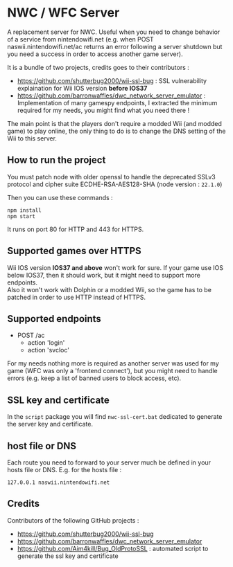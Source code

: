 # NWC / WFC Server

A replacement server for NWC. Useful when you need to change behavior of a service from nintendowifi.net (e.g. when POST naswii.nintendowifi.net/ac returns an error following a server shutdown but you need a success in order to access another game server).

It is a bundle of two projects, credits goes to their contributors :
- https://github.com/shutterbug2000/wii-ssl-bug : SSL vulnerability explaination for Wii IOS version **before IOS37**
- https://github.com/barronwaffles/dwc_network_server_emulator : Implementation of many gamespy endpoints, I extracted the minimum required for my needs, you might find what you need there !

The main point is that the players don't require a modded Wii (and modded game) to play online, the only thing to do is to change the DNS setting of the Wii to this server.

## How to run the project

You must patch node with older openssl to handle the deprecated SSLv3 protocol and cipher suite ECDHE-RSA-AES128-SHA (node version : `22.1.0`)  

Then you can use these commands :
```
npm install
npm start
```

It runs on port 80 for HTTP and 443 for HTTPS.

## Supported games over HTTPS

Wii IOS version **IOS37 and above** won't work for sure. If your game use IOS below IOS37, then it should work, but it might need to support more endpoints.  
Also it won't work with Dolphin or a modded Wii, so the game has to be patched in order to use HTTP instead of HTTPS.


## Supported endpoints

- POST /ac
  - action 'login'
  - action 'svcloc'

For my needs nothing more is required as another server was used for my game (WFC was only a 'frontend connect'), but you might need to handle errors (e.g. keep a list of banned users to block access, etc).

## SSL key and certificate

In the `script` package you will find `nwc-ssl-cert.bat` dedicated to generate the server key and certificate.

## host file or DNS

Each route you need to forward to your server much be defined in your hosts file or DNS. E.g. for the hosts file :
```
127.0.0.1 naswii.nintendowifi.net
```

## Credits

Contributors of the following GitHub projects :
- https://github.com/shutterbug2000/wii-ssl-bug
- https://github.com/barronwaffles/dwc_network_server_emulator
- https://github.com/Aim4kill/Bug_OldProtoSSL : automated script to generate the ssl key and certificate
